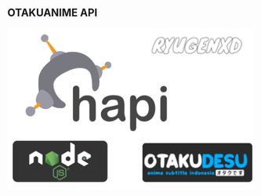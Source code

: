 ## OTAKUANIME API

<div align="center" width="100%">
    <img src="./otaku-hapi.svg" alt="otaku hapi">
</div>